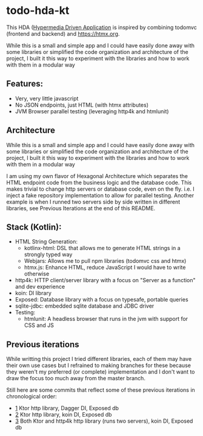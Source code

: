 # todo-hda-kt

This HDA ([Hypermedia Driven Application](https://htmx.org/essays/hypermedia-driven-applications/) is inspired by combining todomvc (frontend and backend) and https://htmx.org.

While this is a small and simple app and I could have easily done away with some libraries or simplified the code organization and architecture of the project, I built it this way to experiment with the libraries and how to work with them in a modular way

## Features:
- Very, very little javascript
- No JSON endpoints, just HTML (with htmx attributes)
- JVM Browser parallel testing (leveraging http4k and htmlunit)

## Architecture
While this is a small and simple app and I could have easily done away with some libraries or simplified the code organization and architecture of the project, I built it this way to experiment with the libraries and how to work with them in a modular way

I am using my own flavor of Hexagonal Architecture which separates the HTML endpoint code from the business logic and the database code.
This makes trivial to change http servers or database code, even on the fly. i.e. I inject a fake repository implementation to allow for parallel testing.
Another example is when I runned two servers side by side written in different libraries, see Previous Iterations at the end of this README.

## Stack (Kotlin):
- HTML String Generation:
  - kotlinx-html: DSL that allows me to generate HTML strings in a strongly typed way
  - Webjars: Allows me to pull npm libraries (todomvc css and htmx)
  - htmx.js: Enhance HTML, reduce JavaScript I would have to write otherwise 
- http4k: HTTP client/server library with a focus on "Server as a function" and dev experience
- koin: DI library
- Exposed: Database library with a focus on typesafe, portable queries
- sqlite-jdbc: embedded sqlite database and JDBC driver
- Testing:
  - htmlunit: A headless browser that runs in the jvm with support for CSS and JS
  
## Previous iterations
While writting this project I tried different libraries, each of them may have their own use cases but I refrained to making branches for these because they weren't my preferred (or complete) implementation and I don't want to draw the focus too much away from the master branch.
  
Still here are some commits that reflect some of these previous iterations in chronological order:
- [1](https://github.com/corlaez/htmx-todo-kt/commit/90e926eb2e7288a7dc5e4edbeba54fead012fe7f) Ktor http library, Dagger DI, Exposed db
- [2](https://github.com/corlaez/htmx-todo-kt/commit/652d432afcbc5fdc2425adda34815f22ec178dd8) Ktor http library, koin DI, Exposed db
- [3](https://github.com/corlaez/htmx-todo-kt/commit/f3202fcfc090dd567bf10d707408b270abcb0d68) Both Ktor and http4k http library (runs two servers), koin DI, Exposed db
  
